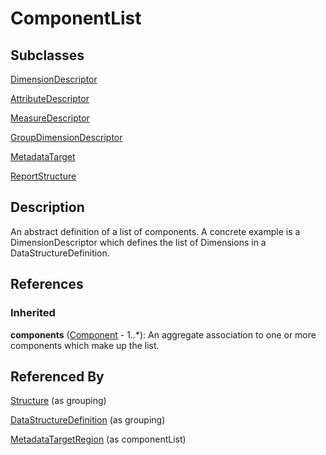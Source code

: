 
# ComponentList



## Subclasses

[DimensionDescriptor](../DataStructureDefinitions/DimensionDescriptor.md)

[AttributeDescriptor](../DataStructureDefinitions/AttributeDescriptor.md)

[MeasureDescriptor](../DataStructureDefinitions/MeasureDescriptor.md)

[GroupDimensionDescriptor](../DataStructureDefinitions/GroupDimensionDescriptor.md)

[MetadataTarget](../MetadataStructureDefinitions/MetadataTarget.md)

[ReportStructure](../MetadataStructureDefinitions/ReportStructure.md)



## Description

An abstract definition of a list of components. A concrete example is a DimensionDescriptor which defines the list of Dimensions in a DataStructureDefinition.




## References

### Inherited

**components** ([Component](Component.md) - 1..*): An aggregate association to one or more components which make up the list.


## Referenced By

[Structure](Structure.md) (as grouping)

[DataStructureDefinition](../DataStructureDefinitions/DataStructureDefinition.md) (as grouping)

[MetadataTargetRegion](../Constraints/MetadataTargetRegion.md) (as componentList)


